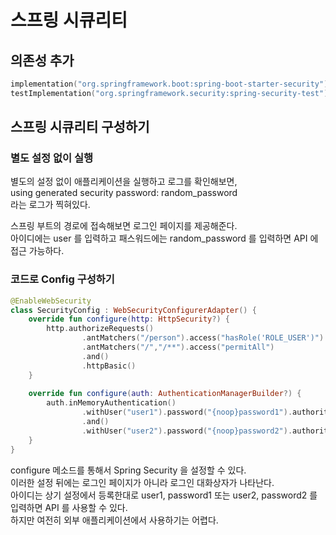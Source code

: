 # 스프링 시큐리티

## 의존성 추가
```kotlin
implementation("org.springframework.boot:spring-boot-starter-security")
testImplementation("org.springframework.security:spring-security-test")
```

## 스프링 시큐리티 구성하기
### 별도 설정 없이 실행
별도의 설정 없이 애플리케이션을 실행하고 로그를 확인해보면,     
using generated security password: random_password   
라는 로그가 찍혀있다.   

스프링 부트의 경로에 접속해보면 로그인 페이지를 제공해준다.  
아이디에는 user 를 입력하고 패스워드에는 random_password 를 입력하면 API 에 접근 가능하다.

### 코드로 Config 구성하기
```kotlin
@EnableWebSecurity
class SecurityConfig : WebSecurityConfigurerAdapter() {
    override fun configure(http: HttpSecurity?) {
        http.authorizeRequests()
                .antMatchers("/person").access("hasRole('ROLE_USER')")
                .antMatchers("/","/**").access("permitAll")
                .and()
                .httpBasic()    
    }
    
    override fun configure(auth: AuthenticationManagerBuilder?) {
        auth.inMemoryAuthentication()
                .withUser("user1").password("{noop}password1").authorities("ROLE_USER")
                .and()
                .withUser("user2").password("{noop}password2").authorities("ROLE_USER")
    }
}
```

configure 메소드를 통해서 Spring Security 을 설정할 수 있다.   
이러한 설정 뒤에는 로그인 페이지가 아니라 로그인 대화상자가 나타난다.   
아이디는 상기 설정에서 등록한대로 user1, password1 또는 user2, password2 를 입력하면 API 를 사용할 수 있다.   
하지만 여전히 외부 애플리케이션에서 사용하기는 어렵다.   

